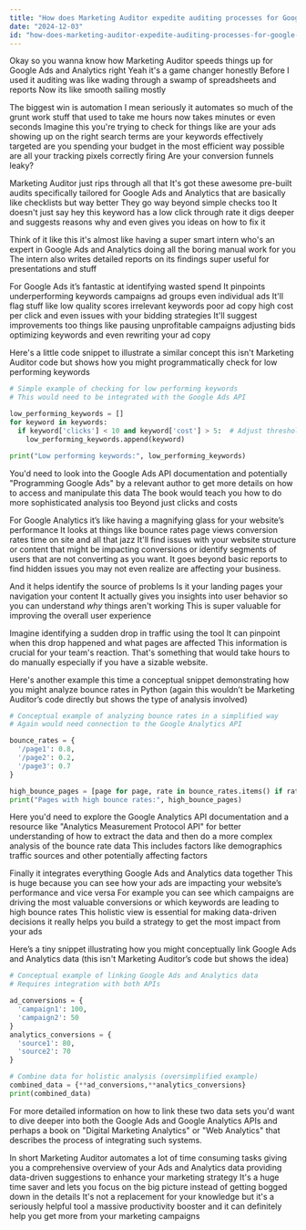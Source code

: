 ```yaml
---
title: "How does Marketing Auditor expedite auditing processes for Google Ads and Analytics?"
date: "2024-12-03"
id: "how-does-marketing-auditor-expedite-auditing-processes-for-google-ads-and-analytics"
---
```


Okay so you wanna know how Marketing Auditor speeds things up for Google Ads and Analytics right  Yeah it's a game changer honestly  Before I used it auditing was like wading through a swamp of spreadsheets and reports  Now its like  smooth sailing  mostly


The biggest win is automation  I mean seriously  it automates so much of the grunt work  stuff that used to take me hours now takes minutes or even seconds  Imagine this  you're trying to check for things like  are your ads showing up on the right search terms  are your keywords effectively targeted   are you spending your budget in the most efficient way possible   are all your tracking pixels correctly firing  Are your conversion funnels leaky?  

Marketing Auditor just rips through all that  It's got these awesome pre-built audits specifically tailored for Google Ads and Analytics that are basically like checklists but way better  They go way beyond simple checks too   It doesn't just say hey this keyword has a low click through rate  it digs deeper and suggests reasons why and even gives you ideas on how to fix it


Think of it like this  it's almost like having a super smart intern who's an expert in Google Ads and Analytics doing all the boring manual work for you  The intern also writes detailed reports on its findings  super useful for presentations and stuff


For Google Ads  it’s fantastic at identifying wasted spend  It pinpoints underperforming keywords campaigns  ad groups  even individual ads  It'll flag stuff like low quality scores  irrelevant keywords  poor ad copy   high cost per click  and even issues with your bidding strategies  It'll suggest improvements too  things like pausing unprofitable campaigns  adjusting bids  optimizing keywords  and even rewriting your ad copy


Here's a little code snippet to illustrate a similar concept  this isn't Marketing Auditor code but shows how you might programmatically check for low performing keywords

```python
# Simple example of checking for low performing keywords
# This would need to be integrated with the Google Ads API

low_performing_keywords = []
for keyword in keywords:
  if keyword['clicks'] < 10 and keyword['cost'] > 5:  # Adjust thresholds as needed
    low_performing_keywords.append(keyword)

print("Low performing keywords:", low_performing_keywords)
```

You'd need to look into the Google Ads API documentation  and potentially  "Programming Google Ads" by a relevant author to get more details on how to access and manipulate this data  The book would teach you how to do more sophisticated analysis too  Beyond just clicks and costs


For Google Analytics  it’s like having a magnifying glass for your website’s performance  It looks at things like bounce rates  page views  conversion rates  time on site  and all that jazz  It'll find issues with your website structure or content that might be impacting conversions  or identify segments of users that are not converting as you want. It goes beyond basic reports to find hidden issues you may not even realize are affecting your business.

And it helps identify the source of problems  Is it your landing pages  your navigation  your content   It actually gives you insights into user behavior  so you can understand *why* things aren't working  This is super valuable for improving the overall user experience


Imagine identifying a sudden drop in traffic using the tool  It can pinpoint when this drop happened and what pages are affected  This information is crucial for your team's reaction.   That's something that would take hours to do manually  especially if you have a sizable website.


Here's another example  this time a conceptual snippet demonstrating how you might analyze bounce rates in Python (again this wouldn’t be Marketing Auditor’s code directly but shows the type of analysis involved)

```python
# Conceptual example of analyzing bounce rates in a simplified way
# Again would need connection to the Google Analytics API

bounce_rates = {
  '/page1': 0.8,
  '/page2': 0.2,
  '/page3': 0.7
}

high_bounce_pages = [page for page, rate in bounce_rates.items() if rate > 0.5]
print("Pages with high bounce rates:", high_bounce_pages)

```

Here you'd need to explore the Google Analytics API documentation and a resource like "Analytics Measurement Protocol API" for better understanding of how to extract the data  and then do a more complex analysis of the bounce rate data  This includes factors like demographics traffic sources and other potentially affecting factors


Finally  it integrates everything  Google Ads and Analytics data  together  This is huge  because you can see how your ads are impacting your website’s performance  and vice versa  For example you can see which campaigns are driving the most valuable conversions  or which keywords are leading to high bounce rates  This holistic view is essential for making data-driven decisions  it really helps you build a strategy to get the most impact from your ads


Here’s a tiny snippet illustrating how you might  conceptually  link Google Ads and Analytics data  (this isn't Marketing Auditor’s code but shows the idea)

```python
# Conceptual example of linking Google Ads and Analytics data
# Requires integration with both APIs

ad_conversions = {
  'campaign1': 100,
  'campaign2': 50
}
analytics_conversions = {
  'source1': 80,
  'source2': 70
}

# Combine data for holistic analysis (oversimplified example)
combined_data = {**ad_conversions,**analytics_conversions}
print(combined_data)
```


For more detailed information on how to link these two data sets  you'd want to dive deeper into both the Google Ads and Google Analytics APIs and perhaps a book on  "Digital Marketing Analytics" or "Web Analytics" that describes the process of integrating such systems.



In short  Marketing Auditor automates a lot of time consuming tasks giving you a comprehensive overview of your Ads and Analytics data  providing data-driven suggestions to enhance your marketing strategy  It's a huge time saver and lets you focus on the big picture instead of getting bogged down in the details  It's not a replacement for your knowledge but it's a seriously helpful tool  a massive productivity booster  and it can definitely help you get more from your marketing campaigns
